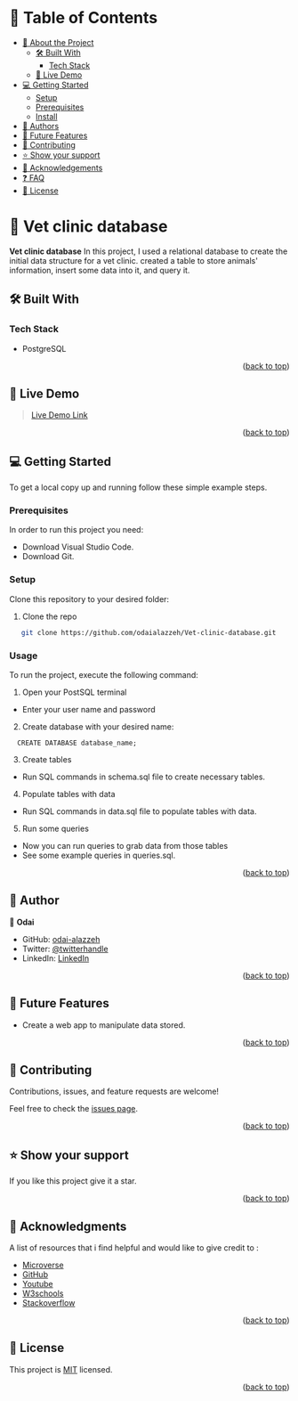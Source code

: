  <br/>

<!-- TABLE OF CONTENTS -->

# 📗 Table of Contents

- [📖 About the Project](#about-project)
  - [🛠 Built With](#built-with)
    - [Tech Stack](#tech-stack)
  - [🚀 Live Demo](#live-demo)
- [💻 Getting Started](#getting-started)
  - [Setup](#setup)
  - [Prerequisites](#prerequisites)
  - [Install](#install)
- [👥 Authors](#authors)
- [🔭 Future Features](#future-features)
- [🤝 Contributing](#contributing)
- [⭐️ Show your support](#support)
- [🙏 Acknowledgements](#acknowledgements)
- [❓ FAQ](#faq)
- [📝 License](#license)

<!-- PROJECT DESCRIPTION -->

# 📖  Vet clinic database <a name="about-project"></a>


**Vet clinic database** In this project, I used a relational database to create the initial data structure for a vet clinic. created a table to store animals' information, insert some data into it, and query it.
## 🛠 Built With <a name="built-with"></a>

### Tech Stack <a name="tech-stack"></a>

- PostgreSQL



<p align="right">(<a href="#readme-top">back to top</a>)</p>

<!-- LIVE DEMO -->

## 🚀 Live Demo <a name="live-demo"></a>

> [Live Demo Link]()

<p align="right">(<a href="#readme-top">back to top</a>)</p>

<!-- GETTING STARTED -->

## 💻 Getting Started <a name="getting-started"></a>

To get a local copy up and running follow these simple example steps.

### Prerequisites

In order to run this project you need:

- Download Visual Studio Code.
- Download Git.

### Setup

Clone this repository to your desired folder:
 
1. Clone the repo
```sh
   git clone https://github.com/odaialazzeh/Vet-clinic-database.git
```

### Usage


To run the project, execute the following command:

1. Open your PostSQL terminal
  - Enter your user name and password

2. Create database with your desired name:

``` 
  CREATE DATABASE database_name;
```
3. Create tables
  - Run SQL commands in schema.sql file to create necessary tables.

4. Populate tables with data
  - Run SQL commands in data.sql file to populate tables with data.

5. Run some queries
  - Now you can run queries to grab data from those tables
  - See some example queries in queries.sql.




<p align="right">(<a href="#readme-top">back to top</a>)</p>

<!-- AUTHORS -->

## 👥 Author <a name="author"></a>

👤 **Odai**

- GitHub: [odai-alazzeh](https://github.com/odaialazzeh)
- Twitter: [@twitterhandle](https://twitter.com/odaialazzeh4)
- LinkedIn: [LinkedIn](https://www.linkedin.com/in/odaialazzeh/)


<p align="right">(<a href="#readme-top">back to top</a>)</p>

<!-- FUTURE FEATURES -->

## 🔭 Future Features <a name="future-features"></a>

- Create a web app to manipulate data stored.

<p align="right">(<a href="#readme-top">back to top</a>)</p>


<!-- CONTRIBUTING -->

## 🤝 Contributing <a name="contributing"></a>

Contributions, issues, and feature requests are welcome!

Feel free to check the [issues page](https://github.com/odaialazzeh/Vet-clinic-database/issues).

<p align="right">(<a href="#readme-top">back to top</a>)</p>

<!-- SUPPORT -->

## ⭐️ Show your support <a name="support"></a>


If you like this project give it a star.

<p align="right">(<a href="#readme-top">back to top</a>)</p>

<!-- ACKNOWLEDGEMENTS -->

## 🙏 Acknowledgments <a name="acknowledgements"></a>

A list of resources that i find helpful and would like to give credit to :

- [Microverse ](https://www.microverse.org)
- [GitHub ](https://www.github.com)
- [Youtube ](https://www.youtube.com)
- [W3schools ](https://www.w3schools.com)
- [Stackoverflow ](https://stackoverflow.com)

<p align="right">(<a href="#readme-top">back to top</a>)</p>

<!-- LICENSE -->

## 📝 License <a name="license"></a>

This project is [MIT](./LICENSE) licensed.

<p align="right">(<a href="#readme-top">back to top</a>)</p>
